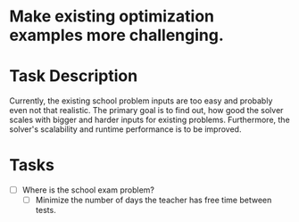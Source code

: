 # Make existing optimization examples more challenging.
# Task Description
Currently, the existing school problem inputs are too easy and
probably even not that realistic.
The primary goal is to find out, how good the solver scales with bigger and
harder inputs for existing problems.
Furthermore, the solver's scalability and runtime performance is to be improved.
# Tasks
* [ ] Where is the school exam problem?
    * [ ] Minimize the number of days the teacher has free time between tests.
